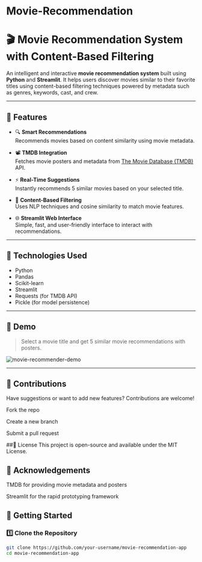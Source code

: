 # Movie-Recommendation

# 🎬 Movie Recommendation System with Content-Based Filtering

An intelligent and interactive **movie recommendation system** built using **Python** and **Streamlit**. It helps users discover movies similar to their favorite titles using content-based filtering techniques powered by metadata such as genres, keywords, cast, and crew.

---

## 🚀 Features

- 🔍 **Smart Recommendations**  
  Recommends movies based on content similarity using movie metadata.

- 📽️ **TMDB Integration**  
  Fetches movie posters and metadata from [The Movie Database (TMDB)](https://www.themoviedb.org/) API.

- ⚡ **Real-Time Suggestions**  
  Instantly recommends 5 similar movies based on your selected title.

- 🧠 **Content-Based Filtering**  
  Uses NLP techniques and cosine similarity to match movie features.

- 🌐 **Streamlit Web Interface**  
  Simple, fast, and user-friendly interface to interact with recommendations.

---

## 🧰 Technologies Used

- Python
- Pandas
- Scikit-learn
- Streamlit
- Requests (for TMDB API)
- Pickle (for model persistence)

---

## 📸 Demo

> Select a movie title and get 5 similar movie recommendations with posters.

![movie-recommender-demo](assets/demo_ui.png)

---

## 🤝 Contributions
Have suggestions or want to add new features? Contributions are welcome!

Fork the repo

Create a new branch

Submit a pull request

##📜 License
This project is open-source and available under the MIT License.

## 🙌 Acknowledgements
TMDB for providing movie metadata and posters

Streamlit for the rapid prototyping framework

## 📂 Getting Started

### 1️⃣ Clone the Repository

```bash
git clone https://github.com/your-username/movie-recommendation-app
cd movie-recommendation-app

